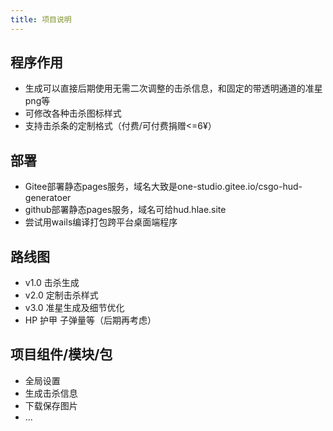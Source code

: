 ```yaml
---
title: 项目说明
---
```


## 程序作用

- 生成可以直接后期使用无需二次调整的击杀信息，和固定的带透明通道的准星png等
- 可修改各种击杀图标样式
- 支持击杀条的定制格式（付费/可付费捐赠<=6¥）

## 部署

- Gitee部署静态pages服务，域名大致是one-studio.gitee.io/csgo-hud-generatoer
- github部署静态pages服务，域名可给hud.hlae.site
- 尝试用wails编译打包跨平台桌面端程序

## 路线图

- v1.0 击杀生成
- v2.0 定制击杀样式
- v3.0 准星生成及细节优化
- HP 护甲 子弹量等（后期再考虑）

## 项目组件/模块/包

- 全局设置
- 生成击杀信息
- 下载保存图片
- ...